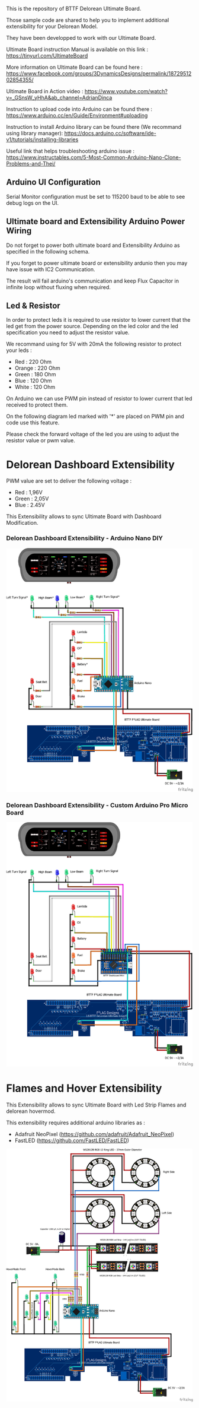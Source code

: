 
This is the repository of BTTF Delorean Ultimate Board.

Those sample code are shared to help you to implement additional extensibility for your Delorean Model.

They have been developped to work with our Ultimate Board.

Ultimate Board instruction Manual is available on this link : https://tinyurl.com/UltimateBoard

More information on Ultimate Board can be found here : https://www.facebook.com/groups/3DynamicsDesigns/permalink/1872951202854355/

Ultimate Board in Action video : https://www.youtube.com/watch?v=_GSnsW_yHhA&ab_channel=AdrianDinca

Instruction to upload code into Arduino can be found there : https://www.arduino.cc/en/Guide/Environment#uploading

Instruction to install Arduino library can be found there (We recommand using library manager): https://docs.arduino.cc/software/ide-v1/tutorials/installing-libraries

Useful link that helps troubleshooting arduino issue : https://www.instructables.com/5-Most-Common-Arduino-Nano-Clone-Problems-and-Thei/

## Arduino UI Configuration
Serial Monitor configuration must be set to 115200 baud to be able to see debug logs on the UI.

## Ultimate board and Extensibility Arduino Power Wiring
Do not forget to power both ultimate board and Extensibility Arduino as specified in the following schema.

If you forget to power ultimate board or extensibility ardunio then you may have issue with IC2 Communication.

The result will fail arduino's communication and keep Flux Capacitor in infinite loop without fluxing when required.


## Led & Resistor
In order to protect leds it is required to use resistor to lower current that the led get from the power source.
Depending on the led color and the led specification you need to adjust the resistor value.

We recommand using for 5V with 20mA the following resistor to protect your leds :
- Red : 220 Ohm
- Orange : 220 Ohm
- Green : 180 Ohm
- Blue : 120 Ohm
- White : 120 Ohm

On Arduino we can use PWM pin instead of resistor to lower current that led received to protect them.

On the following diagram led marked with '*' are placed on PWM pin and code use this feature.

Please check the forward voltage of the led you are using to adjust the resistor value or pwm value.


# Delorean Dashboard Extensibility
PWM value are set to deliver the following voltage :
- Red : 1,96V
- Green : 2,05V
- Blue : 2.45V

This Extensibility allows to sync Ultimate Board with Dashboard Modification.

### Delorean Dashboard Extensibility - Arduino Nano DIY
![Alt text](./DashBoard_bb.png?raw=true "Delorean Dashboard Extensibility Wiring")


### Delorean Dashboard Extensibility - Custom Arduino Pro Micro Board
![Alt text](./DashBoard-ProMicro_bb.png?raw=true "Delorean Dashboard Extensibility Board Wiring")


# Flames and Hover Extensibility
This Extensibility allows to sync Ultimate Board with Led Strip Flames and delorean hovermod.

This extensibility requires additional arduino libraries as :
- Adafruit NeoPixel (https://github.com/adafruit/Adafruit_NeoPixel)
- FastLED (https://github.com/FastLED/FastLED)

![Alt text](./Flames&Wheels_bb.png?raw=true "Flames and Hover Extensibility Wiring")
